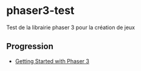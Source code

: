 # phaser3-test

Test de la librairie phaser 3 pour la création de jeux

## Progression

* [Getting Started with Phaser 3](https://phaser.io/tutorials/getting-started-phaser3)